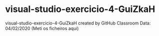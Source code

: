 # visual-studio-exercicio-4-GuiZkaH
visual-studio-exercicio-4-GuiZkaH created by GitHub Classroom
Data: 04/02/2020 (Meti os ficheiros aqui)
